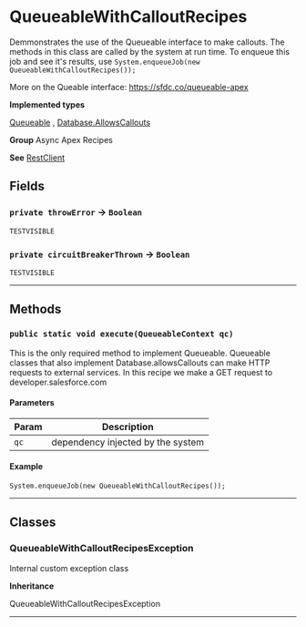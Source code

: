 # QueueableWithCalloutRecipes

Demmonstrates the use of the Queueable interface to make
callouts. The methods in this class are called by the system at run time.
To enqueue this job and see it's results, use `System.enqueueJob(new QueueableWithCalloutRecipes());`

More on the Queable interface:
https://sfdc.co/queueable-apex


**Implemented types**

[Queueable](Queueable)
, 
[Database.AllowsCallouts](Database.AllowsCallouts)


**Group** Async Apex Recipes


**See** [RestClient](https://github.com/trailheadapps/apex-recipes/wiki/RestClient)

## Fields

### `private throwError` → `Boolean`

`TESTVISIBLE` 

### `private circuitBreakerThrown` → `Boolean`

`TESTVISIBLE` 

---
## Methods
### `public static void execute(QueueableContext qc)`

This is the only required method to implement Queueable.
Queueable classes that also implement Database.allowsCallouts can make
HTTP requests to external services. In this recipe we make a GET request
to developer.salesforce.com

#### Parameters

|Param|Description|
|---|---|
|`qc`|dependency injected by the system|

#### Example
```apex
System.enqueueJob(new QueueableWithCalloutRecipes());
```


---
## Classes
### QueueableWithCalloutRecipesException

Internal custom exception class


**Inheritance**

QueueableWithCalloutRecipesException


---
